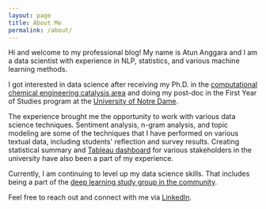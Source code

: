 ```yaml
---
layout: page
title: About Me
permalink: /about/
---
```


Hi and welcome to my professional blog! My name is Atun Anggara and I am a data scientist with experience in NLP, statistics, and various machine learning methods. 

I got interested in data science after receiving my Ph.D. in the [computational chemical engineering catalysis area](https://scholar.google.com/citations?user=PyTERHUAAAAJ&hl=en) and doing my post-doc in the First Year of Studies program at the [University of Notre Dame](www.nd.edu). 

The experience brought me the opportunity to work with various data science techniques. Sentiment analysis, n-gram analysis, and topic modeling are some of the techniques that I have performed on various textual data, including students' reflection and survey results. Creating statistical summary and [Tableau dashboard](https://www.tableau.com/) for various stakeholders in the university have also been a part of my experience. 

Currently, I am continuing to level up my data science skills. That includes being a part of the [deep learning study group in the community](https://www.meetup.com/Twin-Cities-Deep-Learning-Study-Group/events/). 

Feel free to reach out and connect with me via [LinkedIn](https://www.linkedin.com/in/atunanggara/).

<!--This website is powered by **[fastpages](https://github.com/fastai/fastpages)** [^1].


[^1]:a blogging platform that natively supports Jupyter notebooks in addition to other formats.-->
